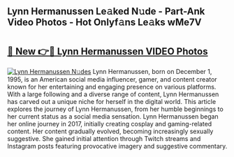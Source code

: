 ## Lynn Hermanussen Le𝚊ked N𝚞de - Part-Ank Video Photos - Hot Onlyf𝚊ns Le𝚊ks wMe7V

# <h2><a href="http://ab97866.deff.icu/?id=Lynn+Hermanussen">🔗 New 👉🔴 Lynn Hermanussen VIDEO Photos</a></h2>

[![Lynn Hermanussen N𝚞des](https://i.imgur.com/rIISA9y.gif)](http://ab97866.deff.icu/?id=Lynn+Hermanussen)
Lynn Hermanussen, born on December 1, 1995, is an American social media influencer, gamer, and content creator known for her entertaining and engaging presence on various platforms. With a large following and a diverse range of content, Lynn Hermanussen has carved out a unique niche for herself in the digital world. This article explores the journey of Lynn Hermanussen, from her humble beginnings to her current status as a social media sensation. Lynn Hermanussen began her online journey in 2017, initially creating cosplay and gaming-related content. Her content gradually evolved, becoming increasingly sexually suggestive. She gained initial attention through Twitch streams and Instagram posts featuring provocative imagery and suggestive commentary.
